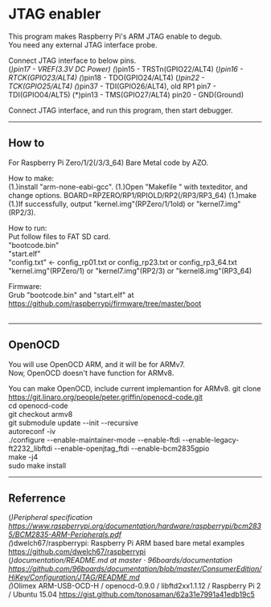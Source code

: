 JTAG enabler
============

This program makes Raspberry Pi's ARM JTAG enable to degub.  
You need any external JTAG interface probe.  

Connect JTAG interface to below pins.  
(*)pin17 - VREF(3.3V DC Power)
(*)pin15 - TRSTn(GPIO22/ALT4)
(*)pin16 - RTCK(GPIO23/ALT4)
(*)pin18 - TDO(GPIO24/ALT4)
(*)pin22 - TCK(GPIO25/ALT4)
(*)pin37 - TDI(GPIO26/ALT4), old RP1 pin7 - TDI(GPIO04/ALT5)
(*)pin13 - TMS(GPIO27/ALT4)
pin20 - GND(Ground)

Connect JTAG interface, and run this program, then start debugger.

-----

How to
------
For Raspberry Pi Zero/1/2(/3/3_64) Bare Metal code by AZO.  

How to make:  
(1.)install "arm-none-eabi-gcc".
(1.)Open "Makefile " with texteditor, and change options.
  BOARD=RPZERO/RP1/RPIOLD/RP2(/RP3/RP3_64)
(1.)make
(1.)If successfully, output "kernel.img"(RPZero/1/1old) or "kernel7.img"(RP2/3). 

How to run:  
Put follow files to FAT SD card.  
"bootcode.bin"  
"start.elf"  
"config.txt" &lt;- config_rp01.txt or config_rp23.txt or config_rp3_64.txt  
"kernel.img"(RPZero/1) or "kernel7.img"(RP2/3) or "kernel8.img"(RP3_64)  

Firmware:  
Grub "bootcode.bin" and "start.elf" at  
https://github.com/raspberrypi/firmware/tree/master/boot  
<br />

-----

OpenOCD
-------
You will use OpenOCD ARM, and it will be for ARMv7.  
Now, OpenOCD doesn't have function for ARMv8.  

You can make OpenOCD, include current implemantion for ARMv8.
    git clone https://git.linaro.org/people/peter.griffin/openocd-code.git  
    cd openocd-code  
    git checkout armv8  
    git submodule update --init --recursive  
    autoreconf -iv  
    ./configure --enable-maintainer-mode --enable-ftdi --enable-legacy-ft2232_libftdi --enable-openjtag_ftdi --enable-bcm2835gpio  
    make -j4  
    sudo make install

-----

Referrence
----------
(*)Peripheral specification https://www.raspberrypi.org/documentation/hardware/raspberrypi/bcm2835/BCM2835-ARM-Peripherals.pdf  
(*)dwelch67/raspberrypi: Raspberry Pi ARM based bare metal examples https://github.com/dwelch67/raspberrypi  
(*)documentation/README.md at master · 96boards/documentation https://github.com/96boards/documentation/blob/master/ConsumerEdition/HiKey/Configuration/JTAG/README.md  
(*)Olimex ARM-USB-OCD-H / openocd-0.9.0 / libftd2xx1.1.12 / Raspberry Pi 2 / Ubuntu 15.04 https://gist.github.com/tonosaman/62a31e7991a41edb19c5

